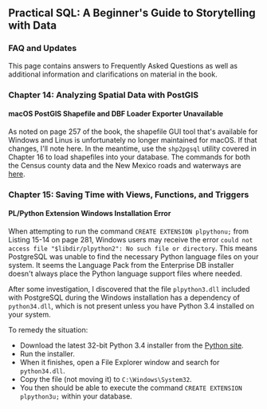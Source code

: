 ## Practical SQL: A Beginner's Guide to Storytelling with Data

### FAQ and Updates

This page contains answers to Frequently Asked Questions as well as additional information and clarifications on material in the book.

### Chapter 14: Analyzing Spatial Data with PostGIS

#### macOS PostGIS Shapefile and DBF Loader Exporter Unavailable

As noted on page 257 of the book, the shapefile GUI tool that's available for Windows and Linus is unfortunately no longer maintained for macOS. If that changes, I'll note here. In the meantime, use the `shp2pgsql` utility covered in Chapter 16 to load shapefiles into your database. The commands for both the Census county data and the New Mexico roads and waterways are [here](https://github.com/anthonydb/practical-sql/blob/master/Chapter_16/psql_commands.txt#L81).

### Chapter 15: Saving Time with Views, Functions, and Triggers

#### PL/Python Extension Windows Installation Error

When attempting to run the command `CREATE EXTENSION plpythonu;` from Listing 15-14 on page 281, Windows users may receive the error `could not access file "$libdir/plpython2": No such file or directory`. This means PostgreSQL was unable to find the necessary Python language files on your system. It seems the Language Pack from the Enterprise DB installer doesn't always place the Python language support files where needed.

After some investigation, I discovered that the file `plpython3.dll` included with PostgreSQL during the Windows installation has a dependency of `python34.dll`, which is not present unless you have Python 3.4 installed on your system.

To remedy the situation:

* Download the latest 32-bit Python 3.4 installer from the [Python site](https://www.python.org/downloads/windows/).
* Run the installer.
* When it finishes, open a File Explorer window and search for `python34.dll`.
* Copy the file (not moving it) to `C:\Windows\System32`.
* You then should be able to execute the command `CREATE EXTENSION plpython3u;` within your database.




